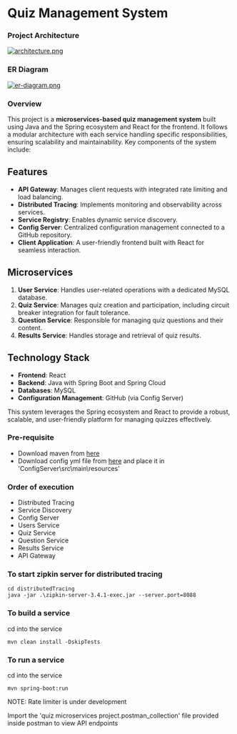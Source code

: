 
# Quiz Management System

### Project Architecture
[![architecture.png](https://i.postimg.cc/59qcvbHz/architecture.png)](https://postimg.cc/DmZY3VPf)

### ER Diagram
[![er-diagram.png](https://i.postimg.cc/ncmXLBXp/er-diagram.png)](https://postimg.cc/9rWm84Pn)

### Overview
This project is a **microservices-based quiz management system** built using Java and the Spring ecosystem and React for the frontend. It follows a modular architecture with each service handling specific responsibilities, ensuring scalability and maintainability. Key components of the system include:

## Features

- **API Gateway**: Manages client requests with integrated rate limiting and load balancing.
- **Distributed Tracing**: Implements monitoring and observability across services.
- **Service Registry**: Enables dynamic service discovery.
- **Config Server**: Centralized configuration management connected to a GitHub repository.
- **Client Application**: A user-friendly frontend built with React for seamless interaction.

## Microservices

1. **User Service**: Handles user-related operations with a dedicated MySQL database.
2. **Quiz Service**: Manages quiz creation and participation, including circuit breaker integration for fault tolerance.
3. **Question Service**: Responsible for managing quiz questions and their content.
4. **Results Service**: Handles storage and retrieval of quiz results.

## Technology Stack

- **Frontend**: React
- **Backend**: Java with Spring Boot and Spring Cloud
- **Databases**: MySQL
- **Configuration Management**: GitHub (via Config Server)

This system leverages the Spring ecosystem and React to provide a robust, scalable, and user-friendly platform for managing quizzes effectively.

### Pre-requisite
- Download maven from [here](https://maven.apache.org/download.cgi?.)
- Download config yml file from [here](https://www.mediafire.com/file/pxm071if69om5p5/application.yml/file) and place it in 'ConfigServer\src\main\resources'

### Order of execution
- Distributed Tracing
- Service Discovery
- Config Server
- Users Service
- Quiz Service
- Question Service
- Results Service
- API Gateway

### To start zipkin server for distributed tracing
```
cd distributedTracing
java -jar .\zipkin-server-3.4.1-exec.jar --server.port=8088
```

### To build a service
cd into the service
```
mvn clean install -DskipTests
```

### To run a service
cd into the service
```
mvn spring-boot:run
```

NOTE: Rate limiter is under development

Import the 'quiz microservices project.postman_collection' file provided inside postman to view API endpoints
